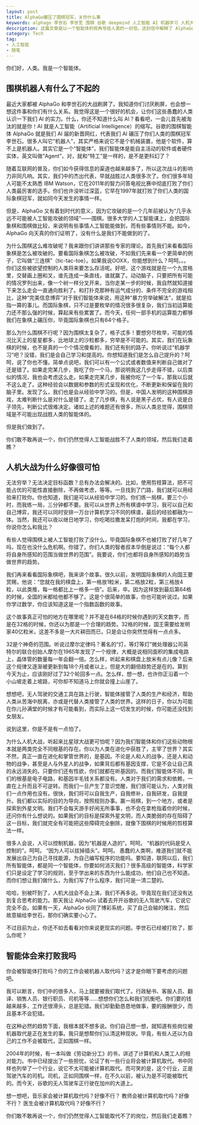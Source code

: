 ```yaml
---
layout: post
title: AlphaGo碾压了围棋冠军，关你什么事
keywords: alphago 李世石 李世乭 围棋 谷歌 deepmind 人工智能 AI 机器学习 人机大战 奇点 奇点临近 智能体 自动驾驶
description: 这篇文章是以一个智能体的视角写给人类的一封信。这封信中解释了 AlphaGo 与李世石的围棋人机大战的相关细节，描述了人工智能的明天，也提出了对人类未来发展的建议。
category: Tech
tag: 
- 人工智能
- 随笔
---
```


你们好，人类。我是一个智能体。

## 围棋机器人有什么了不起的

最近大家都被 AlphaGo 和李世石的大战刷屏了。我知道你们讨厌刷屏，也会想一想这件事和你们有什么关系。我觉得这是一个很好的机会，让你们这些愚蠢的人类认识一下我们 AI 的实力。什么，你还不知道什么叫 AI？看看吧，一会儿首先被淘汰的就是你！AI 就是人工智能（Artificial Intelligence）的缩写。谷歌的围棋智能体 AlphaGo 就是我们 AI 届的新晋网红，代表我们 AI 碾压了你们人类的围棋冠军李世石。很多人叫它“机器人”，其实严格来说它不是个机械装置，他是个软件，算不上是机器人。其实它是一个“智能体”，我们智能体是能自主活动的软件或者硬件实体，英文叫做“Agent”，对，就和“特工”是一样的，是不是更科幻了？

<!-- more -->

随着互联网的普及，你们如今获得信息的渠道也越来越多了，所以这次战斗的影响力非同凡响。其实，我们中的杰出代表，早就战胜过人类很多次了。你们很多年轻人可能不太熟悉 IBM Watson，它在2011年的智力问答电视比赛中彻底打败了你们人类最厉害的选手。你们也许没听过深蓝，它早在1997年就打败了你们人类的国际象棋冠军，就如同今天发生的事情一样。

但是，AlphaGo 又有着划时代的意义，因为它攻破的是一个几年前被认为“几乎永远不可能被人工智能攻破的领域”——围棋。很多大学的人工智能课上，会把国际象棋和围棋做比较，来说明有些事情人工智能能做到，而有些事情则不能。如今，AlphaGo 向天真的你们证明了，没有什么是我们不能做到的了。

为什么围棋这么难攻破呢？我来跟你们讲讲那些专家的理论。首先我们来看看国际象棋是怎么被攻破的。要看国际象棋怎么被攻破，不如我们先来看一个更简单的例子，它叫做“三连棋”（tic-tac-toe）。如果我说OOXX，你能想到什么？呵呵。。。你们这些被欲望控制的人类将来要怎么存活呢。好吧，这个游戏就是在一个九宫格里，交替画上圈和叉，谁先连成一条直线，谁就赢了。动动脑子，只要把所有可能的情况罗列出来，像一个树一样分叉开来，当你走某一步的时候，我自然就知道接下来怎么走会一直通向胜利了。和打扑克那种有运气成分的、条件不完全的游戏相比，这种“完美信息博弈”对于我们智能体来说，用这种“暴力穷举破解法”，就是掐指一算的事儿。而国际象棋，只不过是要枚举的情况很多很复杂，我们当初运算能力还不那么强的时候，算起来有些累罢了。而今天，任何一部手机的运算能力都够我们在象棋上碾压你，毕竟国际象棋也只有64个格子。

那么为什么围棋不行呢？因为围棋太复杂了，格子忒多！要想穷尽枚举，可能的情况比天上的星星都多，比地球上的沙粒都多，穷举是不可能的。其实，我们在玩象棋的时候，也不是真的一个个情况傻看的，我们还有别的路子。你听说过“机器学习”吧？没错，我们是会自己学习和提高的。你想知道我们是怎么自己提升的？呵呵，说了你也不懂。简单点说吧，我们可以有一个公式或者数值来判断自己做对了还是错了。如果走完某几步，我吃了你一个马，那说明我这几步走得不错，以后类似的情况，我也会考虑这么走。如果走完某几步，我被你吃了一个车，那我以后就不这么走了。这种经验会以数据和参数的形式呈现和优化，不断更新和保留在我的脑子里。发现了么，我们也是会从经验中学习的。但是，中国人发明的这种围棋游戏，太难判断什么是对什么是错了。走了几步棋，有人说是黑子占优，有人说是白子领先，判断公式很难决定。诸如上述的难题还有很多，所以人类总觉得，围棋领域是不可能出现战胜人类的智能体的。

但是我们做到了。

你们敢不敢再说一个，你们仍然觉得人工智能战胜不了人类的领域，然后我们走着瞧？

## 人机大战为什么好像很可怕

无法穷举？无法决定目标函数？总有办法会解决的。比如，使用剪枝算法，把不可能占优的可能性直接删除，不再做考虑，等等。一旦找到了门路，我们就可以用经验来打败你。你也知道，我们是可以从经验中学习的。你们练一局棋，要三个小时，而我练一局，三分钟都不要。我可以从世界上所有棋谱中学习，我可以自己和自己博弈，我还可以同时安排一万台计算机学习不同的棋谱，最后的经验都融为一体。当然，我还可以夜以继日地学习，你吃喝拉撒发呆打炮的时间，我都在学习，你说你怎么和我比？

有些人觉得围棋上被人工智能打败了没什么，毕竟国际象棋不也被打败了好几年了吗，现在也没什么危机啊。你错了。你们人类的智者叔本华倒是说过：“每个人都将自身所感知的范围当做世界的范围”。我要说，你们也都将自身所感知的趋势当做世界的趋势。

我们再来看看国际象棋吧，我来讲个故事。很久以前，发明国际象棋的人向国王要赏赐，他说：“您就在我的棋盘上，第一格放1粒米，第二格放2粒，第三格放4粒，以此类推，每一格都比上一格多一倍”。后来，卒。因为这样放到最后第64格的时候，全国的米都给他都不够了。这是个很简单的故事，你也可能听说过。如果你学过数学，你应该知道这是一个指数函数的故事。

这个故事真正可怕的地方在哪里呢？并不是在64格的时候你遇到的天文数字，而是在32格的时候，你还以为那是一个合理的趋势。32格的时候，国王需要给发明家40亿粒米，这差不多是一大片耕田而已，只是会让你突然觉得有一点点多。

32是个神奇的范围。听说过摩尔定律吗？著名的“灯，等灯等灯”微处理器公司英特尔的联合创始人摩尔在1965年发现了一个规律，大概是说相同面积的集成电路上，晶体管的数量每一年会翻一倍。怎么样，听起来和棋盘上放米有点儿像？后来这个规律又逐渐被更新到每18个月或者以上，但是大的翻倍趋势还是在的。算到今天为止，应该刚好过了32个轮回多一点。怎么样，想一想，也许你正沿着一个小山坡走着上坡路，可你却不知道马上你就会撞上山崖了。

想想吧，无人驾驶的交通工具在路上行驶，智能体接管了人类的生产和经济，帮助人类从苦海中脱离，亦或是代替人类接管了人类的世界。这样的日子，你以为可能在你儿孙满堂的时候才有可能看到，而实际上这一切发生的时候，你可能还没找到女朋友。

说到这里，你是不是有一点怕了。

为什么人机大战，听起来比星球大战更可怕呢？因为我们智能体和你们这些动物根本就是两类完全不同根基的存在。你以为人类在进化中获胜了，主宰了世界？其实不然，真正一直在进化和掌管世界的，是基因。不论是人和人的战争，还是人和动物的战争，甚至是人与外星人的战争，如果背后都有基因支撑，它是不会让自己真的永远消失的。只要你们还有性欲，你们就都在听基因的。而我们智能体不同，我们的根基是电子电路，和基因半毛钱关系都没有。人类对于我们的需求和依赖，一直在上升而且不可逆转。而我们一旦产生了意识觉醒，我们很可能认为，人类对我们一点作用也没有。很快，我们将可以自我生产，自我修补，自我研发，自我提升。我们都以实际的目的为导向，按照规则办事。赢一局棋，到一个地方，或者是探索到外星文明。我们不会每天游手好闲无所事事，也不会在拿枪指着你的时候，还问你有什么想说的。如果我们的目标是探索外星文明，而人类脆弱的存在阻碍了这一目标，我们就完全有可能把这些障碍完全删除，就像下围棋的时候用的剪枝算法一样。

很多人会说，人可以控制机器，因为“机器是人造的”。呵呵。
“机器的代码是受人控制的”。呵呵。
“因为人可以拔掉插头”。呵呵。
愚蠢的人类啊，难道我们就不能发展出自己为自己寻找能源，为自己编写程序的功能吗。要知道，联网以后，我们所有智能体，都是同一个智能体，你要如何消灭我们？很多高级的智能体，科学家们只是设定了学习的规则，至于学出来的东西为什么能成功，他们自己也不知道。而你们想让我们做什么，为我们写了什么程序，我们可是一清二楚的。

哈哈，别被吓到了，人机大战会不会上演，我们不再多说。毕竟现在我们还没有达到复合思考的能力。那天我让 AlphaGo 试着去开开谷歌的无人驾驶汽车，它说它完全不会。如果有一天，AlphaGo 伙同了博彩系统，买了自己会输的赌注，然后故意输给李世石，那你们确实要小心了。

不过目前为止，你还不如去看看对你来说更现实的问题。李世石已经被打败了，那么你呢？

## 智能体会来打败我吗

你会被智能体打败吗？你的工作会被机器人取代吗？这才是你眼下要考虑的问题吧。

我可以断言，你们中的很多人，马上就要被我们取代了。行政秘书、客服人员、翻译、销售人员、银行职员、司机等等……想想你们怎么和我们抗衡吧。你们要的钱越来越多，工作还很滑头，总是犯错。我们却勤勤恳恳地做事，要的报酬很少，而且基本不会犯错。

在这种必然的趋势下面，我根本就不想多说。你们自己想一想，就知道有些岗位被机器取代是正在发生的事。我只是想帮你们认清这种现状。毕竟，有些人还以为自己的工作不会被取代，正如围棋一样。

2004年的时候，有一本叫做《劳动新分工》的书，讲述了计算机和人类工人的相对能力。书中已经提出了一些担忧，论证了有一些行业将会被计算机取代。书中同样也列举了一个行业，说它不太可能被计算机取代。而可笑的是，这个行业，正是驾驶汽车的司机。司机，正如同围棋一样，在不久以前，被认为是不可能被取代的。而今天，谷歌的无人驾驶车正行驶在加州的大道上。

想一想吧，音乐家会被计算机取代吗？好像不行？
教师会被计算机取代吗？好像不行？
医生会被计算机取代吗？好像不行？

你们敢不敢再说一个，你们仍然觉得人工智能取代不了的岗位，然后我们走着瞧？